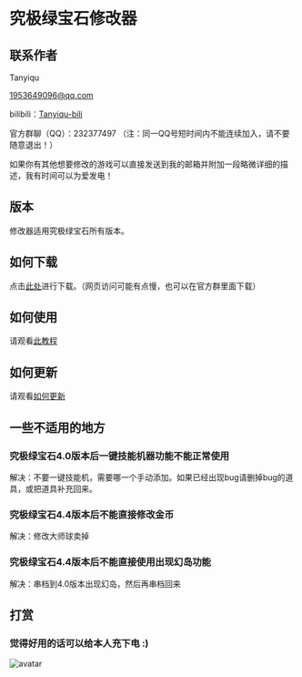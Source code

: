 # 究极绿宝石修改器

## 联系作者
Tanyiqu

1953649096@qq.com

bilibili：[Tanyiqu-bili](https://space.bilibili.com/42337616)

官方群聊（QQ）：232377497 （注：同一QQ号短时间内不能连续加入，请不要随意退出！）

如果你有其他想要修改的游戏可以直接发送到我的邮箱并附加一段略微详细的描述，我有时间可以为爱发电！

## 版本
修改器适用究极绿宝石所有版本。

## 如何下载

点击[此处](https://github.com/Tanyiqu/UltimateEmeraldHack/releases)进行下载。（网页访问可能有点慢，也可以在官方群里面下载）

## 如何使用
请观看[此教程](https://www.bilibili.com/video/BV1cb411j7Ag)

## 如何更新
请观看[如何更新](https://www.bilibili.com/video/BV11i4y1G7aC)

## 一些不适用的地方
### 究极绿宝石4.0版本后一键技能机器功能不能正常使用
解决：不要一键技能机，需要哪一个手动添加。如果已经出现bug请删掉bug的道具，或把道具补充回来。

### 究极绿宝石4.4版本后不能直接修改金币
解决：修改大师球卖掉

### 究极绿宝石4.4版本后不能直接使用出现幻岛功能
解决：串档到4.0版本出现幻岛，然后再串档回来

## 打赏
### 觉得好用的话可以给本人充下电 :)
![avatar](https://tanyiqu.github.io/UltimateEmeraldHack/MyMH/images/tip.png)
